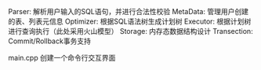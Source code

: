 Parser: 解析用户输入的SQL语句，并进行合法性校验
MetaData: 管理用户创建的表、列表元信息
Optimizer: 根据SQL语法树生成计划树
Executor: 根据计划树进行查询执行（此处采用火山模型）
Storage: 内存态数据结构设计
Transection: Commit/Rollback事务支持


main.cpp 创建一个命令行交互界面
